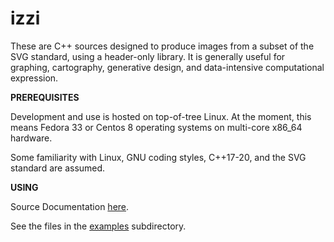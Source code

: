 # izzi

These are C++ sources designed to produce images from a subset of the
SVG standard, using a header-only library. It is generally useful for
graphing, cartography, generative design, and data-intensive
computational expression.


**PREREQUISITES**

Development and use is hosted on top-of-tree Linux. At the moment,
this means Fedora 33 or Centos 8 operating systems on multi-core
x86_64 hardware.

Some familiarity with Linux, GNU coding styles, C++17-20, and the SVG standard are assumed.


**USING**

Source Documentation [here](https://bdekoz.github.io/izzi/).


See the files in the [examples](https://github.com/bdekoz/izzi/tree/main/examples) subdirectory.

